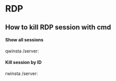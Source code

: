 # RDP

## How to kill RDP session with cmd

#### Show all sessions

qwinsta /server:<servername>

#### Kill session by ID

rwinsta /server:<servername> <session ID>
